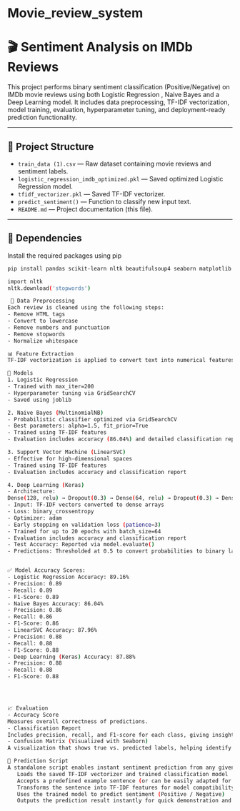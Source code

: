 # Movie_review_system

# 🎬 Sentiment Analysis on IMDb Reviews

This project performs binary sentiment classification (Positive/Negative) on IMDb movie reviews using both Logistic Regression , Naive Bayes and a Deep Learning model. It includes data preprocessing, TF-IDF vectorization, model training, evaluation, hyperparameter tuning, and deployment-ready prediction functionality.

---

## 📁 Project Structure

- `train_data (1).csv` — Raw dataset containing movie reviews and sentiment labels.
- `logistic_regression_imdb_optimized.pkl` — Saved optimized Logistic Regression model.
- `tfidf_vectorizer.pkl` — Saved TF-IDF vectorizer.
- `predict_sentiment()` — Function to classify new input text.
- `README.md` — Project documentation (this file).

---

## 🧪 Dependencies

Install the required packages using pip

```bash
pip install pandas scikit-learn nltk beautifulsoup4 seaborn matplotlib tensorflow joblib

import nltk
nltk.download('stopwords')

 🧼 Data Preprocessing
Each review is cleaned using the following steps:
- Remove HTML tags
- Convert to lowercase
- Remove numbers and punctuation
- Remove stopwords
- Normalize whitespace

📊 Feature Extraction
TF-IDF vectorization is applied to convert text into numerical features

🤖 Models
1. Logistic Regression
- Trained with max_iter=200
- Hyperparameter tuning via GridSearchCV
- Saved using joblib

2. Naive Bayes (MultinomialNB)
- Probabilistic classifier optimized via GridSearchCV
- Best parameters: alpha=1.5, fit_prior=True
- Trained using TF-IDF features
- Evaluation includes accuracy (86.04%) and detailed classification report

3. Support Vector Machine (LinearSVC)
- Effective for high-dimensional spaces
- Trained using TF-IDF features
- Evaluation includes accuracy and classification report

4. Deep Learning (Keras)
- Architecture:
Dense(128, relu) → Dropout(0.3) → Dense(64, relu) → Dropout(0.3) → Dense(1, sigmoid)
- Input: TF-IDF vectors converted to dense arrays
- Loss: binary_crossentropy
- Optimizer: adam
- Early stopping on validation loss (patience=3)
- Trained for up to 20 epochs with batch_size=64
- Evaluation includes accuracy and classification report
- Test Accuracy: Reported via model.evaluate()
- Predictions: Thresholded at 0.5 to convert probabilities to binary labels


✅ Model Accuracy Scores:
- Logistic Regression Accuracy: 89.16%
- Precision: 0.89
- Recall: 0.89
- F1-Score: 0.89
- Naive Bayes Accuracy: 86.04%
- Precision: 0.86
- Recall: 0.86
- F1-Score: 0.86
- LinearSVC Accuracy: 87.96%
- Precision: 0.88
- Recall: 0.88
- F1-Score: 0.88
- Deep Learning (Keras) Accuracy: 87.88%
- Precision: 0.88
- Recall: 0.88
- F1-Score: 0.88




📈 Evaluation
- Accuracy Score
Measures overall correctness of predictions.
- Classification Report
Includes precision, recall, and F1-score for each class, giving insight into model balance and bias.
- Confusion Matrix (Visualized with Seaborn)
A visualization that shows true vs. predicted labels, helping identify misclassifications and class-specific performance.

🔮 Prediction Script
A standalone script enables instant sentiment prediction from any given text:
   Loads the saved TF-IDF vectorizer and trained classification model
   Accepts a predefined example sentence (or can be easily adapted for user input)
   Transforms the sentence into TF-IDF features for model compatibility
   Uses the trained model to predict sentiment (Positive / Negative)
   Outputs the prediction result instantly for quick demonstration and validation















